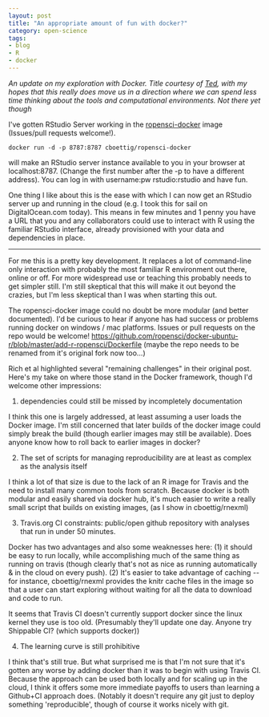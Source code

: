 ```yaml
---
layout: post
title: "An appropriate amount of fun with docker?"
category: open-science
tags:
- blog
- R
- docker
---
```



_An update on my exploration with Docker. Title courtesy of [Ted](https://twitter.com/DistribEcology/status/497523435371638784), with my hopes that this really does move us in a direction where we can spend less time thinking about the tools and computational environments. Not there yet though_


I've gotten RStudio Server working in the [ropensci-docker](https://github.com/ropensci/docker-ubuntu-r/blob/master/add-r-ropensci/Dockerfile) image (Issues/pull requests welcome!).

    docker run -d -p 8787:8787 cboettig/ropensci-docker

will make an RStudio server instance available to you in your browser at localhost:8787.  (Change the first number after the -p to have a different address).  You can log in with username:pw rstudio:rstudio and have fun.

One thing I like about this is the ease with which I can now get an RStudio server up and running in the cloud (e.g. I took this for sail on DigitalOcean.com today).  This means in few minutes and 1 penny you have a URL that you and any collaborators could use to interact with R using the familiar RStudio interface, already provisioned with your data and dependencies in place.


---------------

For me this is a pretty key development.  It replaces a lot of command-line only interaction with probably the most familiar R environment out there, online or off.  For more widespread use or teaching this probably needs to get simpler still.  I'm still skeptical that this will make it out beyond the crazies, but I'm less skeptical than I was when starting this out.

The ropensci-docker image could no doubt be more modular (and better documented).  I'd be curious to hear if anyone has had success or problems running docker on windows / mac platforms.  Issues or pull requests on the repo would be welcome! https://github.com/ropensci/docker-ubuntu-r/blob/master/add-r-ropensci/Dockerfile  (maybe the repo needs to be renamed from it's original fork now too...)

Rich et al highlighted several "remaining challenges" in their original post.  Here's my take on where those stand in the Docker framework, though I'd welcome other impressions:

1) dependencies could still be missed by incompletely documentation

I think this one is largely addressed, at least assuming a user loads the Docker image.  I'm still concerned that later builds of the docker image could simply break the build (though earlier images may still be available).  Does anyone know how to roll back to earlier images in docker?


2) The set of scripts for managing reproducibility are at least as complex as the analysis itself

I think a lot of that size is due to the lack of an R image for Travis and the need to install many common tools from scratch.
Because docker is both modular and easily shared via docker hub, it's much easier to write a really small script that builds on existing images, (as I show in cboettig/rnexml)

3) Travis.org CI constraints: public/open github repository with analyses that run in under 50 minutes.

Docker has two advantages and also some weaknesses here: (1) it should be easy to run locally, while accomplishing much of the same thing as running on travis (though clearly that's not as nice as running automatically & in the cloud on every push). (2) It's easier to take advantage of caching -- for instance, cboettig/rnexml provides the knitr cache files in the image so that a user can start exploring without waiting for all the data to download and code to run.

It seems that Travis CI doesn't currently support docker since the linux kernel they use is too old.  (Presumably they'll update one day.  Anyone try Shippable CI? (which supports docker))

4)  The learning curve is still prohibitive

I think that's still true.  But what surprised me is that I'm not sure that it's gotten any worse by adding docker than it was to begin with using Travis CI.  Because the approach can be used both locally and for scaling up in the cloud, I think it offers some more immediate payoffs to users than learning a Github+CI approach does.  (Notably it doesn't require any git just to deploy something 'reproducible', though of course it works nicely with git.

